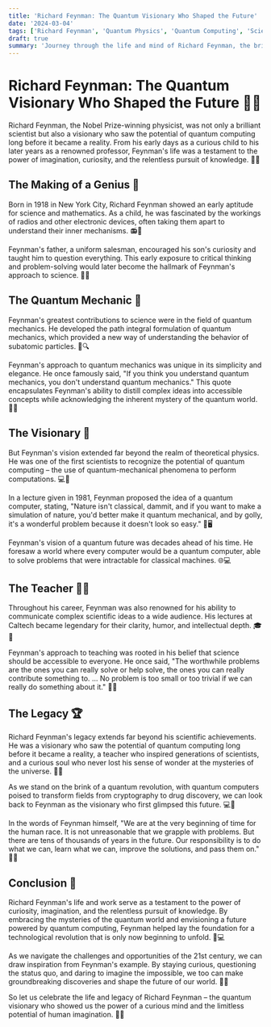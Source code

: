 ```yaml
---
title: 'Richard Feynman: The Quantum Visionary Who Shaped the Future'
date: '2024-03-04'
tags: ['Richard Feynman', 'Quantum Physics', 'Quantum Computing', 'Science', 'Innovation']
draft: true
summary: 'Journey through the life and mind of Richard Feynman, the brilliant physicist who not only revolutionized quantum mechanics but also foresaw a future where quantum computers would become the norm. Discover how Feynmans unique perspective and relentless curiosity shaped his groundbreaking contributions to science.'
---
```


# Richard Feynman: The Quantum Visionary Who Shaped the Future 🌌🔭

Richard Feynman, the Nobel Prize-winning physicist, was not only a brilliant scientist but also a visionary who saw the potential of quantum computing long before it became a reality. From his early days as a curious child to his later years as a renowned professor, Feynman's life was a testament to the power of imagination, curiosity, and the relentless pursuit of knowledge. 🧠💡

## The Making of a Genius 👦

Born in 1918 in New York City, Richard Feynman showed an early aptitude for science and mathematics. As a child, he was fascinated by the workings of radios and other electronic devices, often taking them apart to understand their inner mechanisms. 📻🔧

Feynman's father, a uniform salesman, encouraged his son's curiosity and taught him to question everything. This early exposure to critical thinking and problem-solving would later become the hallmark of Feynman's approach to science. 🤔💭

## The Quantum Mechanic 🔬

Feynman's greatest contributions to science were in the field of quantum mechanics. He developed the path integral formulation of quantum mechanics, which provided a new way of understanding the behavior of subatomic particles. 🌌🔍

Feynman's approach to quantum mechanics was unique in its simplicity and elegance. He once famously said, "If you think you understand quantum mechanics, you don't understand quantum mechanics." This quote encapsulates Feynman's ability to distill complex ideas into accessible concepts while acknowledging the inherent mystery of the quantum world. 🤯💡

## The Visionary 🔮

But Feynman's vision extended far beyond the realm of theoretical physics. He was one of the first scientists to recognize the potential of quantum computing – the use of quantum-mechanical phenomena to perform computations. 💻🌌

In a lecture given in 1981, Feynman proposed the idea of a quantum computer, stating, "Nature isn't classical, dammit, and if you want to make a simulation of nature, you'd better make it quantum mechanical, and by golly, it's a wonderful problem because it doesn't look so easy." 🌿🖥️

Feynman's vision of a quantum future was decades ahead of his time. He foresaw a world where every computer would be a quantum computer, able to solve problems that were intractable for classical machines. 🌐💻

## The Teacher 👨‍🏫

Throughout his career, Feynman was also renowned for his ability to communicate complex scientific ideas to a wide audience. His lectures at Caltech became legendary for their clarity, humor, and intellectual depth. 🎓💬

Feynman's approach to teaching was rooted in his belief that science should be accessible to everyone. He once said, "The worthwhile problems are the ones you can really solve or help solve, the ones you can really contribute something to. ... No problem is too small or too trivial if we can really do something about it." 🌟💡

## The Legacy 🏆

Richard Feynman's legacy extends far beyond his scientific achievements. He was a visionary who saw the potential of quantum computing long before it became a reality, a teacher who inspired generations of scientists, and a curious soul who never lost his sense of wonder at the mysteries of the universe. 🌌🔭

As we stand on the brink of a quantum revolution, with quantum computers poised to transform fields from cryptography to drug discovery, we can look back to Feynman as the visionary who first glimpsed this future. 💻🔮

In the words of Feynman himself, "We are at the very beginning of time for the human race. It is not unreasonable that we grapple with problems. But there are tens of thousands of years in the future. Our responsibility is to do what we can, learn what we can, improve the solutions, and pass them on." 🌅💡

## Conclusion 💭

Richard Feynman's life and work serve as a testament to the power of curiosity, imagination, and the relentless pursuit of knowledge. By embracing the mysteries of the quantum world and envisioning a future powered by quantum computing, Feynman helped lay the foundation for a technological revolution that is only now beginning to unfold. 🚀💻

As we navigate the challenges and opportunities of the 21st century, we can draw inspiration from Feynman's example. By staying curious, questioning the status quo, and daring to imagine the impossible, we too can make groundbreaking discoveries and shape the future of our world. 🌟💡

So let us celebrate the life and legacy of Richard Feynman – the quantum visionary who showed us the power of a curious mind and the limitless potential of human imagination. 🙌🌌
